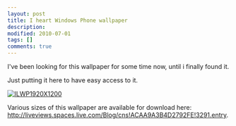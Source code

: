 ```yaml
---
layout: post
title: I heart Windows Phone wallpaper
description:
modified: 2010-07-01
tags: []
comments: true
---
```

I've been looking for this wallpaper for some time now, until i finally
found it.

Just putting it here to have easy access to it.

[![ILWP1920X1200]({{site.url}}/images/www_necronet_org/WindowsLiveWriter/IheartWindowsPhonewallpaper_132F8/ILWP1920X1200_thumb_1.png "ILWP1920X1200")]({{site.url}}/images/www_necronet_org/WindowsLiveWriter/IheartWindowsPhonewallpaper_132F8/ILWP1920X1200_4.png)

Various sizes of this wallpaper are available for download here:
<http://liveviews.spaces.live.com/Blog/cns!ACAA9A3B4D2792FE!3291.entry>.
